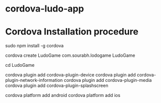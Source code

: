 # cordova-ludo-app

# Cordova Installation procedure

   sudo npm install -g cordova

   cordova create LudoGame com.sourabh.lodogame LudoGame

   cd LudoGame

   cordova plugin add cordova-plugin-device
   cordova plugin add cordova-plugin-network-information
   cordova plugin add cordova-plugin-media
   cordova plugin add cordova-plugin-splashscreen

   cordova platform add android
   cordova platform add ios

